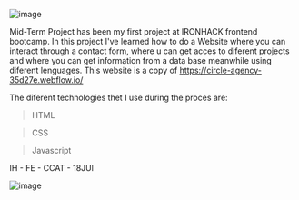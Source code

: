 ![image](https://uploads-ssl.webflow.com/61f7ff5634c23c5bef9d2e54/61f800b7cb56a839fd8ed026_Circle.svg) 



Mid-Term Project has been my first project at IRONHACK frontend bootcamp. In this project I've learned how to do a Website where you can interact through a contact form, where u can get acces to diferent projects and where you can get information from a data base meanwhile using diferent lenguages. This website is a copy of https://circle-agency-35d27e.webflow.io/ 

The diferent technologies thet I use during the proces are:

> HTML

> CSS

> Javascript

IH - FE - CCAT - 18JUl


![image](https://user-images.githubusercontent.com/109300034/183027197-36d3516b-f7b6-4b69-ab08-3a0436c539ee.png)      
